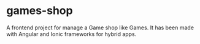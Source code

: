 # games-shop
A frontend project for manage a Game shop like Games. It has been made with Angular and Ionic frameworks for hybrid apps.
